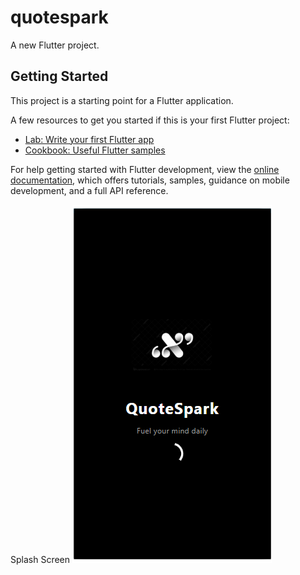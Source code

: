 # quotespark

A new Flutter project.

## Getting Started

This project is a starting point for a Flutter application.

A few resources to get you started if this is your first Flutter project:

- [Lab: Write your first Flutter app](https://docs.flutter.dev/get-started/codelab)
- [Cookbook: Useful Flutter samples](https://docs.flutter.dev/cookbook)

For help getting started with Flutter development, view the
[online documentation](https://docs.flutter.dev/), which offers tutorials,
samples, guidance on mobile development, and a full API reference.

Splash Screen
![App Screenshot](https://github.com/MuhammadAbbasR/QuoteSpark/blob/04dc729cca0295ae457ef9779f9ab33db3787dca/Screenshot%20splash.PNG)

